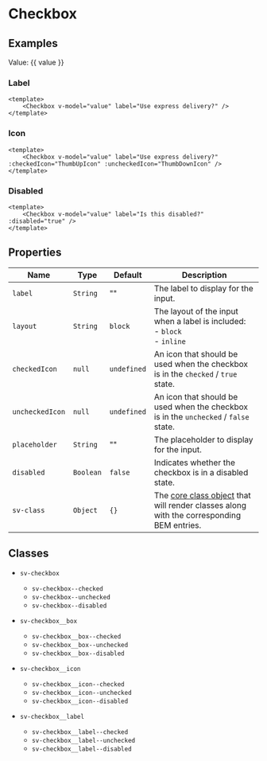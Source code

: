 <script setup>
import { ref } from "vue";
import { Checkbox } from "@/components";
import { ThumbDownIcon, ThumbUpIcon } from "@heroicons/vue/outline";

const value = ref(false);
</script>

# Checkbox

## Examples

Value: {{ value }}

<Checkbox v-model="value" />

### Label

<Checkbox v-model="value" label="Use express delivery?" />

```vue
<template>
    <Checkbox v-model="value" label="Use express delivery?" />
</template>
```

### Icon

<Checkbox v-model="value" label="Use express delivery?" :checkedIcon="ThumbUpIcon" :uncheckedIcon="ThumbDownIcon" />

```vue
<template>
    <Checkbox v-model="value" label="Use express delivery?" :checkedIcon="ThumbUpIcon" :uncheckedIcon="ThumbDownIcon" />
</template>
```

### Disabled

<Checkbox v-model="value" label="Is this disabled?" :disabled="true" />

```vue
<template>
    <Checkbox v-model="value" label="Is this disabled?" :disabled="true" />
</template>
```

## Properties

| Name            | Type      | Default     | Description                                                                                                        |
| --------------- | --------- | ----------- | ------------------------------------------------------------------------------------------------------------------ |
| `label`         | `String`  | ""          | The label to display for the input.                                                                                |
| `layout`        | `String`  | `block`     | The layout of the input when a label is included:<br/>- `block`<br/>- `inline`                                     |
| `checkedIcon`   | `null`    | `undefined` | An icon that should be used when the checkbox is in the `checked` / `true` state.                                 |
| `uncheckedIcon` | `null`    | `undefined` | An icon that should be used when the checkbox is in the `unchecked` / `false` state.                              |
| `placeholder`   | `String`  | ""          | The placeholder to display for the input.                                                                          |
| `disabled`      | `Boolean` | `false`     | Indicates whether the checkbox is in a disabled state.                                                             |
| `sv-class`      | `Object`  | `{}`        | The [core class object](/components/core-class) that will render classes along with the corresponding BEM entries. |

## Classes

- `sv-checkbox`
  - `sv-checkbox--checked`
  - `sv-checkbox--unchecked`
  - `sv-checkbox--disabled`

- `sv-checkbox__box`
  - `sv-checkbox__box--checked`
  - `sv-checkbox__box--unchecked`
  - `sv-checkbox__box--disabled`

- `sv-checkbox__icon`
  - `sv-checkbox__icon--checked`
  - `sv-checkbox__icon--unchecked`
  - `sv-checkbox__icon--disabled`

- `sv-checkbox__label`
  - `sv-checkbox__label--checked`
  - `sv-checkbox__label--unchecked`
  - `sv-checkbox__label--disabled`